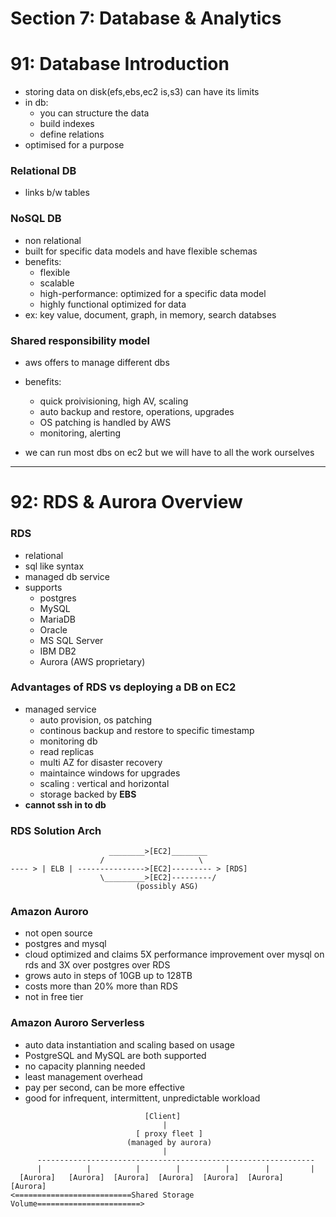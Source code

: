 # Section 7: Database & Analytics

# 91: Database Introduction
- storing data on disk(efs,ebs,ec2 is,s3) can have its limits
- in db:
  - you can structure the data
  - build indexes
  - define relations
- optimised for a purpose

### Relational DB
- links b/w tables

### NoSQL DB
- non relational
- built for specific data models and have flexible schemas
- benefits:
  - flexible
  - scalable
  - high-performance: optimized for a specific data model
  - highly functional optimized for data
- ex: key value, document, graph, in memory, search databses

### Shared responsibility model 
- aws offers to manage different dbs
- benefits:
  - quick proivisioning, high AV, scaling
  - auto backup and restore, operations, upgrades
  - OS patching is handled by AWS
  - monitoring, alerting

- we can run most dbs on ec2 but we will have to all the work ourselves

---

# 92: RDS & Aurora Overview

### RDS
- relational
- sql like syntax
- managed db service
- supports
  - postgres
  - MySQL
  - MariaDB
  - Oracle
  - MS SQL Server
  - IBM DB2
  - Aurora (AWS proprietary)

### Advantages of RDS vs deploying a DB on EC2
- managed service
  - auto provision, os patching
  - continous backup and restore to specific timestamp
  - monitoring db
  - read replicas
  - multi AZ for disaster recovery
  - maintaince windows for upgrades
  - scaling : vertical and horizontal
  - storage backed by **EBS**
- **cannot ssh in to db**

### RDS Solution Arch
```
                      ________>[EC2]________
                    /                     \
---- > | ELB | --------------->[EC2]--------- > [RDS] 
                    \_________>[EC2]---------/
                            (possibly ASG)
```

### Amazon Auroro
- not open source
- postgres and mysql
- cloud optimized and claims 5X performance improvement over mysql on rds and 3X over postgres over RDS
- grows auto in steps of 10GB up to 128TB
- costs more than 20% more than RDS
- not in free tier

### Amazon Auroro Serverless
- auto data instantiation and scaling based on usage
- PostgreSQL and MySQL are both supported
- no capacity planning needed
- least management overhead
- pay per second, can be more effective
- good for infrequent, intermittent, unpredictable workload
```
                              [Client]
                                  |
                            [ proxy fleet ]
                          (managed by aurora)
                                  |
      --------------------------------------------------------------
      |          |          |        |          |        |         |
  [Aurora]   [Aurora]  [Aurora]  [Aurora]  [Aurora]  [Aurora]  [Aurora]
<==========================Shared Storage Volume=======================>
```

    
                    
